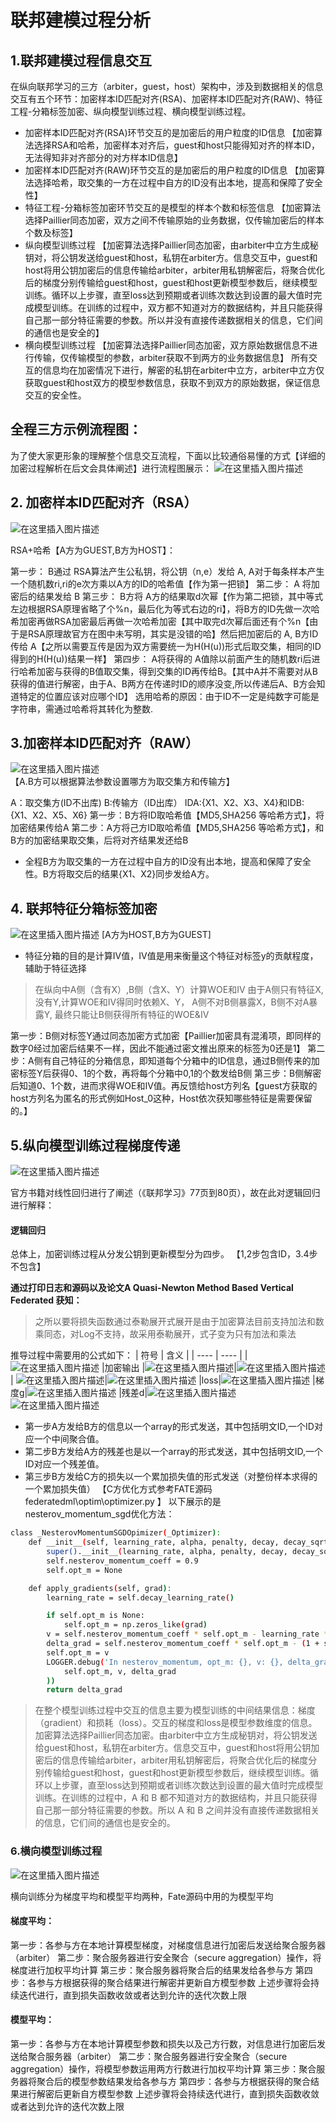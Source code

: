 ﻿# 联邦建模过程分析
## 1.联邦建模过程信息交互
在纵向联邦学习的三方（arbiter，guest，host）架构中，涉及到数据相关的信息交互有五个环节：加密样本ID匹配对齐(RSA)、加密样本ID匹配对齐(RAW)、特征工程-分箱标签加密、纵向模型训练过程、横向模型训练过程。
- 加密样本ID匹配对齐(RSA)环节交互的是加密后的用户粒度的ID信息
【加密算法选择RSA和哈希，加密样本对齐后，guest和host只能得知对齐的样本ID，无法得知非对齐部分的对方样本ID信息】
- 加密样本ID匹配对齐(RAW)环节交互的是加密后的用户粒度的ID信息
【加密算法选择哈希，取交集的一方在过程中自方的ID没有出本地，提高和保障了安全性】
- 特征工程-分箱标签加密环节交互的是模型的样本个数和标签信息
【加密算法选择Paillier同态加密，双方之间不传输原始的业务数据，仅传输加密后的样本个数及标签】
- 纵向模型训练过程
【加密算法选择Paillier同态加密，由arbiter中立方生成秘钥对，将公钥发送给guest和host，私钥在arbiter方。信息交互中，guest和host将用公钥加密后的信息传输给arbiter，arbiter用私钥解密后，将聚合优化后的梯度分别传输给guest和host，guest和host更新模型参数后，继续模型训练。循环以上步骤，直至loss达到预期或者训练次数达到设置的最大值时完成模型训练。在训练的过程中，双方都不知道对方的数据结构，并且只能获得自己那一部分特征需要的参数。所以并没有直接传递数据相关的信息，它们间的通信也是安全的】
- 横向模型训练过程
【加密算法选择Paillier同态加密，双方原始数据信息不进行传输，仅传输模型的参数，arbiter获取不到两方的业务数据信息】
所有交互的信息均在加密情况下进行，解密的私钥在arbiter中立方，arbiter中立方仅获取guest和host双方的模型参数信息，获取不到双方的原始数据，保证信息交互的安全性。

## 全程三方示例流程图：
为了使大家更形象的理解整个信息交互流程，下面以比较通俗易懂的方式【详细的加密过程解析在后文会具体阐述】进行流程图展示：
![在这里插入图片描述](https://img-blog.csdnimg.cn/20200819175731118.png)
## 2. 加密样本ID匹配对齐（RSA）
![在这里插入图片描述](https://img-blog.csdnimg.cn/2020081815123983.png)

RSA+哈希【A方为GUEST,B方为HOST】：

第一步： B通过 RSA算法产生公私钥，将公钥（n,e）发给 A, A对于每条样本产生一个随机数ri,ri的e次方乘以A方的ID的哈希值【作为第一把锁】
第二步： A 将加密后的结果发给 B
第三步： B方将 A方的结果取d次幂【作为第二把锁，其中等式左边根据RSA原理省略了个%n，最后化为等式右边的ri】，将B方的ID先做一次哈希加密再做RSA加密最后再做一次哈希加密【其中取完d次幂后面还有个%n【由于是RSA原理故官方在图中未写明，其实是没错的哈】然后把加密后的 A, B方ID传给 A【之所以需要互传是因为双方需要统一为H(H(u))形式后取交集，相同的ID得到的H(H(u))结果一样】
第四步： A将获得的 A值除以前面产生的随机数ri后进行哈希加密与获得的B值取交集，得到交集的ID再传给B。【其中A并不需要对从B获得的值进行解密，由于A、B两方在传递时ID的顺序没变,所以传递后A、B方会知道特定的位置应该对应哪个ID】
选用哈希的原因：由于ID不一定是纯数字可能是字符串，需通过哈希将其转化为整数.
## 3.加密样本ID匹配对齐（RAW）
![在这里插入图片描述](https://img-blog.csdnimg.cn/20200818151314378.png)
【A.B方可以根据算法参数设置哪方为取交集方和传输方】

A：取交集方(ID不出库)  B:传输方（ID出库）
IDA:{X1、X2、X3、X4}和IDB:{X1、X2、X5、X6} 
第一步：B方将ID取哈希值【MD5,SHA256 等哈希方式】，将加密结果传给A
第二步：A方将己方ID取哈希值【MD5,SHA256 等哈希方式】，和B方的加密结果取交集，后将对齐结果发还给B
* 全程B方为取交集的一方在过程中自方的ID没有出本地，提高和保障了安全性。B方将取交后的结果{X1、X2}同步发给A方。
## 4. 联邦特征分箱标签加密
![在这里插入图片描述](https://img-blog.csdnimg.cn/20200819154619933.png)
[A方为HOST,B方为GUEST]

* 特征分箱的目的是计算IV值，IV值是用来衡量这个特征对标签y的贡献程度，辅助于特征选择
>在纵向中A侧（含有X）,B侧（含X、Y）计算WOE和IV
由于A侧只有特征X,没有Y,计算WOE和IV得同时依赖X、Y，
A侧不对B侧暴露X，B侧不对A暴露Y,
最终只能让B侧获得所有特征的WOE&IV

第一步：B侧对标签Y通过同态加密方式加密【Paillier加密具有混淆项，即同样的数字0经过加密后结果不一样，因此不能通过密文推出原来的标签为0还是1】
第二步：A侧有自己特征的分箱信息，即知道每个分箱中的ID信息，通过B侧传来的加密标签Y后获得0、1的个数，再将每个分箱中0,1的个数发给B侧
第三步：B侧解密后知道0、1个数，进而求得WOE和IV值。再反馈给host方列名【guest方获取的host方列名为匿名的形式例如Host_0这种，Host依次获知哪些特征是需要保留的。】

## 5.纵向模型训练过程梯度传递
![在这里插入图片描述](https://img-blog.csdnimg.cn/20200818151403995.png)

官方书籍对线性回归进行了阐述（《联邦学习》77页到80页），故在此对逻辑回归进行解释：


#### 逻辑回归
总体上，加密训练过程从分发公钥到更新模型分为四步。
【1,2步包含ID，3.4步不包含】

**通过打印日志和源码以及论文A Quasi-Newton Method Based Vertical Federated 获知：**
>之所以要将损失函数通过泰勒展开式展开是由于加密算法目前支持加法和数乘同态，对Log不支持，故采用泰勒展开，式子变为只有加法和乘法

推导过程中需要用的公式如下：
|  符号   | 含义 |
|  ----  | ----  |
|![在这里插入图片描述](https://img-blog.csdnimg.cn/20200818151937806.png#pic_center) |加密输出
  |![在这里插入图片描述](https://img-blog.csdnimg.cn/20200818152139932.png#pic_center)|![在这里插入图片描述](https://img-blog.csdnimg.cn/20200818152050715.png#pic_center)
| ![在这里插入图片描述](https://img-blog.csdnimg.cn/20200818152156141.png#pic_center)|![在这里插入图片描述](https://img-blog.csdnimg.cn/20200818152245501.png#pic_center)
|loss|![在这里插入图片描述](https://img-blog.csdnimg.cn/20200818152406760.png#pic_center)
|梯度g|![在这里插入图片描述](https://img-blog.csdnimg.cn/20200818152453442.png#pic_center)
|残差d|![在这里插入图片描述](https://img-blog.csdnimg.cn/20200818152618300.png#pic_center)
![在这里插入图片描述](https://img-blog.csdnimg.cn/20200819154823654.png)
* 第一步A方发给B方的信息以一个array的形式发送，其中包括明文ID,一个ID对应一个中间聚合值。
* 第二步B方发给A方的残差也是以一个array的形式发送，其中包括明文ID,一个ID对应一个残差值。
* 第三步B方发给C方的损失以一个累加损失值的形式发送（对整份样本求得的一个累加损失值）
【C方优化方式参考FATE源码federatedml\optim\optimizer.py 】
以下展示的是nesterov_momentum_sgd优化方法：
```bash
class _NesterovMomentumSGDOpimizer(_Optimizer):
    def __init__(self, learning_rate, alpha, penalty, decay, decay_sqrt):
        super().__init__(learning_rate, alpha, penalty, decay, decay_sqrt)
        self.nesterov_momentum_coeff = 0.9
        self.opt_m = None

    def apply_gradients(self, grad):
        learning_rate = self.decay_learning_rate()

        if self.opt_m is None:
            self.opt_m = np.zeros_like(grad)
        v = self.nesterov_momentum_coeff * self.opt_m - learning_rate * grad
        delta_grad = self.nesterov_momentum_coeff * self.opt_m - (1 + self.nesterov_momentum_coeff) * v
        self.opt_m = v
        LOGGER.debug('In nesterov_momentum, opt_m: {}, v: {}, delta_grad: {}'.format(
            self.opt_m, v, delta_grad
        ))
        return delta_grad
```

>在整个模型训练过程中交互的信息主要为模型训练的中间结果信息：梯度（gradient）和损耗（loss）。交互的梯度和loss是模型参数维度的信息。加密算法选择Paillier同态加密。由arbiter中立方生成秘钥对，将公钥发送给guest和host，私钥在arbiter方。信息交互中，guest和host将用公钥加密后的信息传输给arbiter，arbiter用私钥解密后，将聚合优化后的梯度分别传输给guest和host，guest和host更新模型参数后，继续模型训练。循环以上步骤，直至loss达到预期或者训练次数达到设置的最大值时完成模型训练。在训练的过程中，A 和 B 都不知道对方的数据结构，并且只能获得自己那一部分特征需要的参数。所以 A 和 B 之间并没有直接传递数据相关的信息，它们间的通信也是安全的。
### 6.横向模型训练过程
![在这里插入图片描述](https://img-blog.csdnimg.cn/20200818152932869.png)

横向训练分为梯度平均和模型平均两种，Fate源码中用的为模型平均

#### 梯度平均：
第一步：各参与方在本地计算模型梯度，对梯度信息进行加密后发送给聚合服务器（arbiter）
第二步：聚合服务器进行安全聚合（secure aggregation）操作，将梯度进行加权平均计算
第三步：聚合服务器将聚合后的结果发给各参与方
第四步：各参与方根据获得的聚合结果进行解密并更新自方模型参数
上述步骤将会持续迭代进行，直到损失函数收敛或者达到允许的迭代次数上限
#### 模型平均：
第一步：各参与方在本地计算模型参数和损失以及己方行数，对信息进行加密后发送给聚合服务器（arbiter）
第二步：聚合服务器进行安全聚合（secure aggregation）操作，将模型参数运用两方行数进行加权平均计算
第三步：聚合服务器将聚合后的模型参数结果发给各参与方
第四步：各参与方根据获得的聚合结果进行解密后更新自方模型参数
上述步骤将会持续迭代进行，直到损失函数收敛或者达到允许的迭代次数上限


